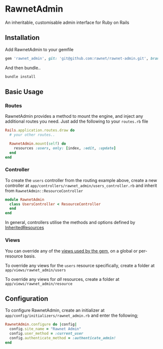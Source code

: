 # RawnetAdmin

An inheritable, customisable admin interface for Ruby on Rails

## Installation

Add RawnetAdmin to your gemfile
```ruby
gem 'rawnet_admin', git: 'git@github.com:rawnet/rawnet-admin.git', branch: 'master'
```
And then bundle..
```sh
bundle install
```

## Basic Usage

### Routes

RawnetAdmin provides a method to mount the engine, and inject any additional routes you need. Just add the following to your `routes.rb` file

```ruby
Rails.application.routes.draw do
  # your other routes..

  RawnetAdmin.mount(self) do
    resources :users, only: [index, :edit, :update]
  end
end
```

### Controller

To create the `users` controller from the routing example above, create a new controller at `app/controllers/rawnet_admin/users_controller.rb` and inherit from `RawnetAdmin::ResourceController`

```ruby
module RawnetAdmin
  class UsersController < ResourceController
  end
end
```

In general, controllers utilise the methods and options defined by [InheritedResources](https://github.com/josevalim/inherited_resources)

### Views

You can override any of the [views used by the gem](https://github.com/rawnet/rawnet-admin/tree/master/app/views/rawnet_admin/resource), on a global or per-resource basis.

To override any views for the `users` resource specifically, create a folder at `app/views/rawnet_admin/users`

To override any views for _all_ resources, create a folder at `app/views/rawnet_admin/resource`

## Configuration

To configure RawnetAdmin, create an initializer at `app/config/initializers/rawnet_admin.rb` and enter the following;

```ruby
RawnetAdmin.configure do |config|
  config.site_name = "Rawnet Admin"
  config.user_method = :current_user
  config.authenticate_method = :authenticate_admin!
end
```
